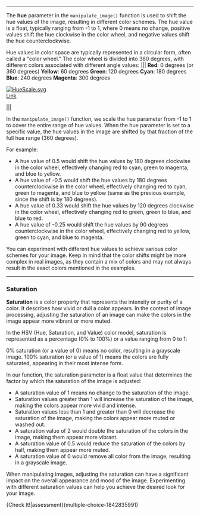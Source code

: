 ----
The **hue** parameter in the `manipulate_image()` function is used to shift the hue values of the image, resulting in different color schemes. The hue value is a float, typically ranging from -1 to 1, where 0 means no change, positive values shift the hue clockwise in the color wheel, and negative values shift the hue counterclockwise.

Hue values in color space are typically represented in a circular form, often called a "color wheel." The color wheel is divided into 360 degrees, with different colors associated with different angle values:
|||
**Red**: 0 degrees (or 360 degrees)
**Yellow**: 60 degrees
**Green**: 120 degrees
**Cyan**: 180 degrees
**Blue**: 240 degrees
**Magenta**: 300 degrees

<p><a href="https://commons.wikimedia.org/wiki/File:HueScale.svg#/media/File:HueScale.svg"><img src="https://upload.wikimedia.org/wikipedia/commons/thumb/a/ad/HueScale.svg/1200px-HueScale.svg.png" alt="HueScale.svg"></a><br> <a href="https://commons.wikimedia.org/w/index.php?curid=1609109">Link</a></p>

|||

In the `manipulate_image()` function, we scale the hue parameter from -1 to 1 to cover the entire range of hue values. When the hue parameter is set to a specific value, the hue values in the image are shifted by that fraction of the full hue range (360 degrees).

For example:

- A hue value of 0.5 would shift the hue values by 180 degrees clockwise in the color wheel, effectively changing red to cyan, green to magenta, and blue to yellow.
- A hue value of -0.5 would shift the hue values by 180 degrees counterclockwise in the color wheel, effectively changing red to cyan, green to magenta, and blue to yellow (same as the previous example, since the shift is by 180 degrees).
- A hue value of 0.33 would shift the hue values by 120 degrees clockwise in the color wheel, effectively changing red to green, green to blue, and blue to red.
- A hue value of -0.25 would shift the hue values by 90 degrees counterclockwise in the color wheel, effectively changing red to yellow, green to cyan, and blue to magenta.


You can experiment with different hue values to achieve various color schemes for your image. Keep in mind that the color shifts might be more complex in real images, as they contain a mix of colors and may not always result in the exact colors mentioned in the examples.

----
### Saturation

**Saturation** is a color property that represents the intensity or purity of a color. It describes how vivid or dull a color appears. In the context of image processing, adjusting the saturation of an image can make the colors in the image appear more vibrant or more muted.

In the HSV (Hue, Saturation, and Value) color model, saturation is represented as a percentage (0% to 100%) or a value ranging from 0 to 1:

0% saturation (or a value of 0) means no color, resulting in a grayscale image.
100% saturation (or a value of 1) means the colors are fully saturated, appearing in their most intense form.

In our function, the saturation parameter is a float value that determines the factor by which the saturation of the image is adjusted:

- A saturation value of 1 means no change to the saturation of the image.
- Saturation values greater than 1 will increase the saturation of the image, making the colors appear more vivid and intense.
- Saturation values less than 1 and greater than 0 will decrease the saturation of the image, making the colors appear more muted or washed out.
- A saturation value of 2 would double the saturation of the colors in the image, making them appear more vibrant.
- A saturation value of 0.5 would reduce the saturation of the colors by half, making them appear more muted.
- A saturation value of 0 would remove all color from the image, resulting in a grayscale image.


When manipulating images, adjusting the saturation can have a significant impact on the overall appearance and mood of the image. Experimenting with different saturation values can help you achieve the desired look for your image.


{Check It!|assessment}(multiple-choice-1842835991)
